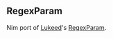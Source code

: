 ## RegexParam

Nim port of [Lukeed](https://github.com/lukeed)'s [RegexParam](https://github.com/lukeed/regexparam).
